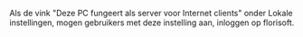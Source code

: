 Als de vink "Deze PC fungeert als server voor Internet clients" onder Lokale instellingen, mogen gebruikers met deze instelling aan, inloggen op florisoft. 